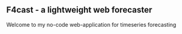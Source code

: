 ## F4cast - a lightweight web forecaster

Welcome to my no-code web-application for timeseries forecasting

